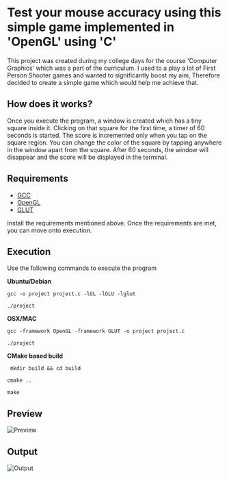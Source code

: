 # Test your mouse accuracy using this simple game implemented in 'OpenGL' using 'C'

This project was created during my college days for the course 'Computer Graphics' which was a part of the curriculum. I used to a play a lot of First Person Shooter games and wanted to significantly boost my aim, Therefore decided to create a simple game which would help me achieve that.

## How does it works?
Once you execute the program, a window is created which has a tiny square inside it. Clicking on that square for the first time, a timer of 60 seconds is started. The score is incremented only when you tap on the square region. You can change the color of the square by tapping anywhere in the window apart from the square. After 60 seconds, the window will disappear and the score will be displayed in the terminal.

## Requirements
* [GCC](https://gcc.gnu.org/)
* [OpenGL](https://www.opengl.org/)
* [GLUT](https://www.opengl.org/resources/libraries/glut/)

Install the requirements mentioned above.
Once the requirements are met, you can move onto execution.

## Execution

Use the following commands to execute the program

**Ubuntu/Debian**

`gcc -o project project.c -lGL -lGLU -lglut`

`./project`

**OSX/MAC**

`gcc -framework OpenGL -framework GLUT -o project project.c`

`./project`

**CMake based build**

` mkdir build && cd build`

 `cmake ..`

 `make`

## Preview
![Preview](https://i.imgur.com/dzMfJvZ.gif)

## Output
![Output](https://i.imgur.com/5QF74q6.png)
